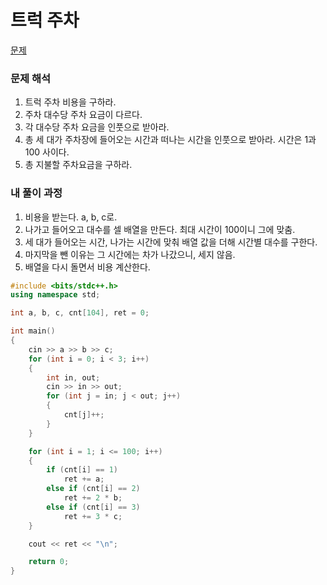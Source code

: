 # 트럭 주차

[문제](https://www.acmicpc.net/problem/2979)

### 문제 해석

1. 트럭 주차 비용을 구하라.
2. 주차 대수당 주차 요금이 다르다.
3. 각 대수당 주차 요금을 인풋으로 받아라.
4. 총 세 대가 주차장에 들어오는 시간과 떠나는 시간을 인풋으로 받아라. 시간은 1과 100 사이다.
5. 총 지불할 주차요금을 구하라.

### 내 풀이 과정

1. 비용을 받는다. a, b, c로.
2. 나가고 들어오고 대수를 셀 배열을 만든다. 최대 시간이 100이니 그에 맞춤.
3. 세 대가 들어오는 시간, 나가는 시간에 맞춰 배열 값을 더해 시간별 대수를 구한다.
4. 마지막을 뺀 이유는 그 시간에는 차가 나갔으니, 세지 않음.
5. 배열을 다시 돌면서 비용 계산한다.

```c++
#include <bits/stdc++.h>
using namespace std;

int a, b, c, cnt[104], ret = 0;

int main()
{
    cin >> a >> b >> c;
    for (int i = 0; i < 3; i++)
    {
        int in, out;
        cin >> in >> out;
        for (int j = in; j < out; j++)
        {
            cnt[j]++;
        }
    }

    for (int i = 1; i <= 100; i++)
    {
        if (cnt[i] == 1)
            ret += a;
        else if (cnt[i] == 2)
            ret += 2 * b;
        else if (cnt[i] == 3)
            ret += 3 * c;
    }

    cout << ret << "\n";

    return 0;
}
```
